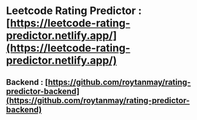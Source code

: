 # Leetcode Rating Predictor : [https://leetcode-rating-predictor.netlify.app/](https://leetcode-rating-predictor.netlify.app/)
## Backend : [https://github.com/roytanmay/rating-predictor-backend](https://github.com/roytanmay/rating-predictor-backend)

